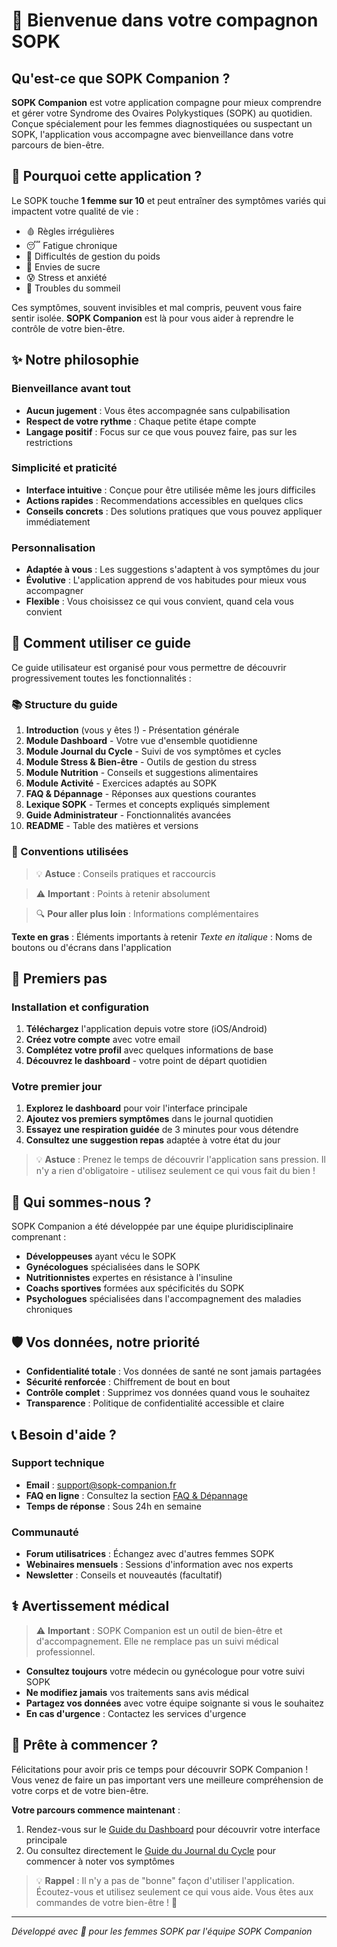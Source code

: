 # 🌸 Bienvenue dans votre compagnon SOPK

## Qu'est-ce que SOPK Companion ?

**SOPK Companion** est votre application compagne pour mieux comprendre et gérer votre Syndrome des Ovaires Polykystiques (SOPK) au quotidien. Conçue spécialement pour les femmes diagnostiquées ou suspectant un SOPK, l'application vous accompagne avec bienveillance dans votre parcours de bien-être.

## 🎯 Pourquoi cette application ?

Le SOPK touche **1 femme sur 10** et peut entraîner des symptômes variés qui impactent votre qualité de vie :
- 🩸 Règles irrégulières
- 😴 Fatigue chronique
- 💪 Difficultés de gestion du poids
- 🍬 Envies de sucre
- 😰 Stress et anxiété
- 🌙 Troubles du sommeil

Ces symptômes, souvent invisibles et mal compris, peuvent vous faire sentir isolée. **SOPK Companion** est là pour vous aider à reprendre le contrôle de votre bien-être.

## ✨ Notre philosophie

### Bienveillance avant tout
- **Aucun jugement** : Vous êtes accompagnée sans culpabilisation
- **Respect de votre rythme** : Chaque petite étape compte
- **Langage positif** : Focus sur ce que vous pouvez faire, pas sur les restrictions

### Simplicité et praticité
- **Interface intuitive** : Conçue pour être utilisée même les jours difficiles
- **Actions rapides** : Recommendations accessibles en quelques clics
- **Conseils concrets** : Des solutions pratiques que vous pouvez appliquer immédiatement

### Personnalisation
- **Adaptée à vous** : Les suggestions s'adaptent à vos symptômes du jour
- **Évolutive** : L'application apprend de vos habitudes pour mieux vous accompagner
- **Flexible** : Vous choisissez ce qui vous convient, quand cela vous convient

## 🧭 Comment utiliser ce guide

Ce guide utilisateur est organisé pour vous permettre de découvrir progressivement toutes les fonctionnalités :

### 📚 Structure du guide
01. **Introduction** (vous y êtes !) - Présentation générale
02. **Module Dashboard** - Votre vue d'ensemble quotidienne
03. **Module Journal du Cycle** - Suivi de vos symptômes et cycles
04. **Module Stress & Bien-être** - Outils de gestion du stress
05. **Module Nutrition** - Conseils et suggestions alimentaires
06. **Module Activité** - Exercices adaptés au SOPK
07. **FAQ & Dépannage** - Réponses aux questions courantes
08. **Lexique SOPK** - Termes et concepts expliqués simplement
09. **Guide Administrateur** - Fonctionnalités avancées
10. **README** - Table des matières et versions

### 🎨 Conventions utilisées

> 💡 **Astuce** : Conseils pratiques et raccourcis

> ⚠️ **Important** : Points à retenir absolument

> 🔍 **Pour aller plus loin** : Informations complémentaires

**Texte en gras** : Éléments importants à retenir
*Texte en italique* : Noms de boutons ou d'écrans dans l'application

## 🚀 Premiers pas

### Installation et configuration
1. **Téléchargez** l'application depuis votre store (iOS/Android)
2. **Créez votre compte** avec votre email
3. **Complétez votre profil** avec quelques informations de base
4. **Découvrez le dashboard** - votre point de départ quotidien

### Votre premier jour
1. **Explorez le dashboard** pour voir l'interface principale
2. **Ajoutez vos premiers symptômes** dans le journal quotidien
3. **Essayez une respiration guidée** de 3 minutes pour vous détendre
4. **Consultez une suggestion repas** adaptée à votre état du jour

> 💡 **Astuce** : Prenez le temps de découvrir l'application sans pression. Il n'y a rien d'obligatoire - utilisez seulement ce qui vous fait du bien !

## 🤝 Qui sommes-nous ?

SOPK Companion a été développée par une équipe pluridisciplinaire comprenant :
- **Développeuses** ayant vécu le SOPK
- **Gynécologues** spécialisées dans le SOPK
- **Nutritionnistes** expertes en résistance à l'insuline
- **Coachs sportives** formées aux spécificités du SOPK
- **Psychologues** spécialisées dans l'accompagnement des maladies chroniques

## 🛡️ Vos données, notre priorité

- **Confidentialité totale** : Vos données de santé ne sont jamais partagées
- **Sécurité renforcée** : Chiffrement de bout en bout
- **Contrôle complet** : Supprimez vos données quand vous le souhaitez
- **Transparence** : Politique de confidentialité accessible et claire

## 📞 Besoin d'aide ?

### Support technique
- **Email** : support@sopk-companion.fr
- **FAQ en ligne** : Consultez la section [FAQ & Dépannage](07-faq-troubleshooting.md)
- **Temps de réponse** : Sous 24h en semaine

### Communauté
- **Forum utilisatrices** : Échangez avec d'autres femmes SOPK
- **Webinaires mensuels** : Sessions d'information avec nos experts
- **Newsletter** : Conseils et nouveautés (facultatif)

## ⚕️ Avertissement médical

> ⚠️ **Important** : SOPK Companion est un outil de bien-être et d'accompagnement. Elle ne remplace pas un suivi médical professionnel.

- **Consultez toujours** votre médecin ou gynécologue pour votre suivi SOPK
- **Ne modifiez jamais** vos traitements sans avis médical
- **Partagez vos données** avec votre équipe soignante si vous le souhaitez
- **En cas d'urgence** : Contactez les services d'urgence

## 🎉 Prête à commencer ?

Félicitations pour avoir pris ce temps pour découvrir SOPK Companion ! Vous venez de faire un pas important vers une meilleure compréhension de votre corps et de votre bien-être.

**Votre parcours commence maintenant** :
1. Rendez-vous sur le [Guide du Dashboard](02-module-dashboard.md) pour découvrir votre interface principale
2. Ou consultez directement le [Guide du Journal du Cycle](03-module-cycle.md) pour commencer à noter vos symptômes

> 💡 **Rappel** : Il n'y a pas de "bonne" façon d'utiliser l'application. Écoutez-vous et utilisez seulement ce qui vous aide. Vous êtes aux commandes de votre bien-être ! 🌸

---

*Développé avec 💜 pour les femmes SOPK par l'équipe SOPK Companion*